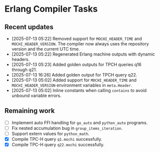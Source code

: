 # Erlang Compiler Tasks

## Recent updates
- [2025-07-13 05:22] Removed support for `MOCHI_HEADER_TIME` and
  `MOCHI_HEADER_VERSION`. The compiler now always uses the repository
  version and the current UTC time.
- [2025-07-13 05:22] Regenerated Erlang machine outputs with dynamic headers.
- [2025-07-13 05:23] Added golden outputs for TPCH queries q16 through q21.
- [2025-07-13 16:26] Added golden output for TPCH query q22.
- [2025-07-13 05:02] Added support for `MOCHI_HEADER_TIME` and `MOCHI_HEADER_VERSION` environment variables in `meta.Header`.
- [2025-07-13 05:02] Inline constants when calling `contains` to avoid unbound variable errors.

## Remaining work
- [ ] Implement auto FFI handling for `go_auto` and `python_auto` programs.
- [ ] Fix nested accumulation bug in `group_items_iteration`.
- [ ] Support extern values for `python_math`.
- [x] Compile TPC-H query `q1.mochi` successfully.
- [x] Compile TPC-H query `q22.mochi` successfully.
